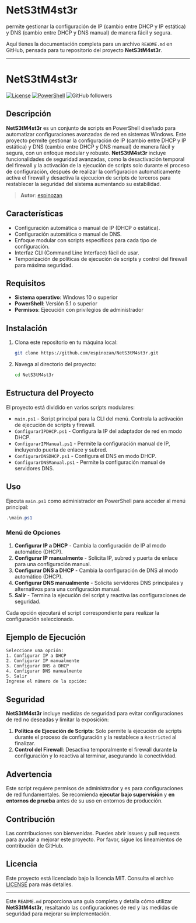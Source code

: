# NetS3tM4st3r
permite gestionar la configuración de IP (cambio entre DHCP y IP estática) y DNS (cambio entre DHCP y DNS manual) de manera fácil y segura.

Aquí tienes la documentación completa para un archivo `README.md` en GitHub, pensada para tu repositorio del proyecto **NetS3tM4st3r**.

---

# NetS3tM4st3r

[![License](https://img.shields.io/badge/license-MIT-blue.svg)](LICENSE)
[![PowerShell](https://img.shields.io/badge/PowerShell-v5.1-blue.svg)](https://docs.microsoft.com/powershell/)
![GitHub followers](https://img.shields.io/github/followers/espinozan?style=social)

## Descripción

**NetS3tM4st3r** es un conjunto de scripts en PowerShell diseñado para automatizar configuraciones avanzadas de red en sistemas Windows. Este proyecto permite gestionar la configuración de IP (cambio entre DHCP y IP estática) y DNS (cambio entre DHCP y DNS manual) de manera fácil y segura, con un enfoque modular y robusto. **NetS3tM4st3r** incluye funcionalidades de seguridad avanzadas, como la desactivación temporal del firewall y la activación de la ejecución de scripts solo durante el proceso de configuración, después de realizar la configuracion automaticamente activa el firewall y desactiva la ejecucion de scripts de terceros para restablecer la seguridad del sistema aumentando su estabilidad.

> **Autor**: [espinozan](https://github.com/espinozan)

## Características

- Configuración automática o manual de IP (DHCP o estática).
- Configuración automática o manual de DNS.
- Enfoque modular con scripts específicos para cada tipo de configuración.
- Interfaz CLI (Command Line Interface) fácil de usar.
- Temporización de políticas de ejecución de scripts y control del firewall para máxima seguridad.

## Requisitos

- **Sistema operativo**: Windows 10 o superior
- **PowerShell**: Versión 5.1 o superior
- **Permisos**: Ejecución con privilegios de administrador

## Instalación

1. Clona este repositorio en tu máquina local:
   ```bash
   git clone https://github.com/espinozan/NetS3tM4st3r.git
   ```
2. Navega al directorio del proyecto:
   ```bash
   cd NetS3tM4st3r
   ```

## Estructura del Proyecto

El proyecto está dividido en varios scripts modulares:

- `main.ps1` - Script principal para la CLI del menú. Controla la activación de ejecución de scripts y firewall.
- `ConfigurarIPDHCP.ps1` - Configura la IP del adaptador de red en modo DHCP.
- `ConfigurarIPManual.ps1` - Permite la configuración manual de IP, incluyendo puerta de enlace y subred.
- `ConfigurarDNSDHCP.ps1` - Configura el DNS en modo DHCP.
- `ConfigurarDNSManual.ps1` - Permite la configuración manual de servidores DNS.

## Uso

Ejecuta `main.ps1` como administrador en PowerShell para acceder al menú principal:

```powershell
.\main.ps1
```

### Menú de Opciones

1. **Configurar IP a DHCP** - Cambia la configuración de IP al modo automático (DHCP).
2. **Configurar IP manualmente** - Solicita IP, subred y puerta de enlace para una configuración manual.
3. **Configurar DNS a DHCP** - Cambia la configuración de DNS al modo automático (DHCP).
4. **Configurar DNS manualmente** - Solicita servidores DNS principales y alternativos para una configuración manual.
5. **Salir** - Termina la ejecución del script y reactiva las configuraciones de seguridad.

Cada opción ejecutará el script correspondiente para realizar la configuración seleccionada.

## Ejemplo de Ejecución

```plaintext
Seleccione una opción:
1. Configurar IP a DHCP
2. Configurar IP manualmente
3. Configurar DNS a DHCP
4. Configurar DNS manualmente
5. Salir
Ingrese el número de la opción:
```

## Seguridad

**NetS3tM4st3r** incluye medidas de seguridad para evitar configuraciones de red no deseadas y limitar la exposición:

1. **Política de Ejecución de Scripts**: Solo permite la ejecución de scripts durante el proceso de configuración y la restablece a `Restricted` al finalizar.
2. **Control del Firewall**: Desactiva temporalmente el firewall durante la configuración y lo reactiva al terminar, asegurando la conectividad.

## Advertencia

Este script requiere permisos de administrador y es para configuraciones de red fundamentales. Se recomienda **ejecutar bajo supervisión** y **en entornos de prueba** antes de su uso en entornos de producción.

## Contribución

Las contribuciones son bienvenidas. Puedes abrir issues y pull requests para ayudar a mejorar este proyecto. Por favor, sigue los lineamientos de contribución de GitHub.

## Licencia

Este proyecto está licenciado bajo la licencia MIT. Consulta el archivo [LICENSE](LICENSE) para más detalles.

---

Este `README.md` proporciona una guía completa y detalla cómo utilizar **NetS3tM4st3r**, resaltando las configuraciones de red y las medidas de seguridad para mejorar su implementación.

